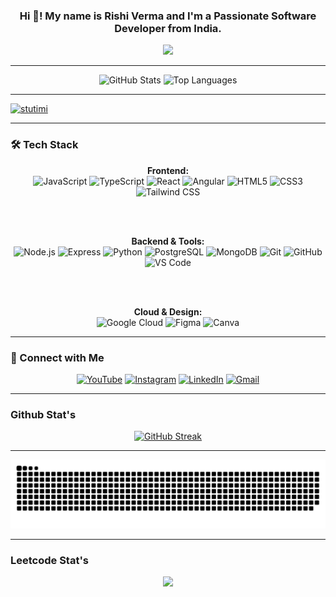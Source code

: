 <h3 align="center">Hi 👋! My name is Rishi Verma and I'm a Passionate Software Developer from India.</h3>

<div align="center">
  <img height="200" src="https://user-images.githubusercontent.com/74038190/225813708-98b745f2-7d22-48cf-9150-083f1b00d6c9.gif" />
</div>

---

<div align="center">
  <img src="https://github-readme-stats.vercel.app/api?username=coder-writes&show_icons=true&include_all_commits=true&count_private=true&theme=dracula&hide_border=false" height="150" alt="GitHub Stats" />
  <img src="https://github-readme-stats.vercel.app/api/top-langs?username=coder-writes&layout=compact&langs_count=5&theme=dracula&hide_border=false" height="150" alt="Top Languages" />
</div>

---
<p align="left"> <a href="https://github.com/ryo-ma/github-profile-trophy"><img src="https://github-profile-trophy.vercel.app/?username=stutimi" alt="stutimi" /></a> </p>

---
### 🛠️ Tech Stack
<div align="center">
  <!-- Frontend Technologies -->
  <b>Frontend:</b><br>
  <img src="https://cdn.jsdelivr.net/gh/devicons/devicon/icons/javascript/javascript-original.svg" height="40" alt="JavaScript" />
  <img src="https://cdn.jsdelivr.net/gh/devicons/devicon/icons/typescript/typescript-original.svg" height="40" alt="TypeScript" />
  <img src="https://cdn.jsdelivr.net/gh/devicons/devicon/icons/react/react-original.svg" height="40" alt="React" />
  <img src="https://cdn.jsdelivr.net/gh/devicons/devicon/icons/angularjs/angularjs-original.svg" height="40" alt="Angular" />
  <img src="https://cdn.jsdelivr.net/gh/devicons/devicon/icons/html5/html5-original.svg" height="40" alt="HTML5" />
  <img src="https://cdn.jsdelivr.net/gh/devicons/devicon/icons/css3/css3-original.svg" height="40" alt="CSS3" />
  <img src="https://cdn.jsdelivr.net/gh/devicons/devicon/icons/tailwindcss/tailwindcss-original.svg" height="40" alt="Tailwind CSS" />

  <br><br>

  <!-- Backend and Tools -->
  <b>Backend & Tools:</b><br>
  <img src="https://cdn.jsdelivr.net/gh/devicons/devicon/icons/nodejs/nodejs-original.svg" height="40" alt="Node.js" />
  <img src="https://cdn.jsdelivr.net/gh/devicons/devicon/icons/express/express-original.svg" height="40" alt="Express" />
  <img src="https://cdn.jsdelivr.net/gh/devicons/devicon/icons/python/python-original.svg" height="40" alt="Python" />
  <img src="https://cdn.jsdelivr.net/gh/devicons/devicon/icons/postgresql/postgresql-original.svg" height="40" alt="PostgreSQL" />
  <img src="https://cdn.jsdelivr.net/gh/devicons/devicon/icons/mongodb/mongodb-original.svg" height="40" alt="MongoDB" />
  <img src="https://cdn.jsdelivr.net/gh/devicons/devicon/icons/git/git-original.svg" height="40" alt="Git" />
  <img src="https://cdn.jsdelivr.net/gh/devicons/devicon/icons/github/github-original.svg" height="40" alt="GitHub" />
  <img src="https://cdn.jsdelivr.net/gh/devicons/devicon/icons/vscode/vscode-original.svg" height="40" alt="VS Code" />

  <br><br>

  <!-- Cloud & Design -->
  <b>Cloud & Design:</b><br>
  <img src="https://cdn.jsdelivr.net/gh/devicons/devicon/icons/googlecloud/googlecloud-original.svg" height="40" alt="Google Cloud" />
  <img src="https://cdn.jsdelivr.net/gh/devicons/devicon/icons/figma/figma-original.svg" height="40" alt="Figma" />
  <img src="https://cdn.jsdelivr.net/gh/devicons/devicon/icons/canva/canva-original.svg" height="40" alt="Canva" />
</div>

---

### 📲 Connect with Me
<div align="center">
  <a href="https://www.youtube.com/" target="_blank"><img src="https://img.shields.io/static/v1?message=YouTube&logo=youtube&color=FF0000&style=for-the-badge" height="35" alt="YouTube" /></a>
  <a href="https://www.instagram.com/codewithkrish_/" target="_blank"><img src="https://img.shields.io/static/v1?message=Instagram&logo=instagram&color=E4405F&style=for-the-badge" height="35" alt="Instagram" /></a>
  <a href="https://www.linkedin.com/in/rishi-verma-sde/" target="_blank"><img src="https://img.shields.io/static/v1?message=LinkedIn&logo=linkedin&color=0077B5&style=for-the-badge" height="35" alt="LinkedIn" /></a>
  <a href="mailto:vrishi7654@gmail.com" target="_blank"><img src="https://img.shields.io/static/v1?message=Gmail&logo=gmail&color=D14836&style=for-the-badge" height="35" alt="Gmail" /></a>
</div>

---

### Github Stat's
<div align = "center">
<a align = "center" width ="400px" href="https://git.io/streak-stats">
<img src="https://streak-stats.demolab.com?user=coder-writes&theme=dark" alt="GitHub Streak"  />
</a>
</div>

---

<a align = "center" >
  <img width="800px"  src="https://raw.githubusercontent.com/platane/snk/output/github-contribution-grid-snake-dark.svg" />  
</a>

---
### Leetcode Stat's
<div align = "center" >
<img  height="400px" src="https://leetcard.jacoblin.cool/risshi-codes?theme=dark&font=Noto%20Sans%20Malayalam&ext=contest" />
</div>

